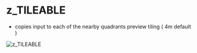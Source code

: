 # z_TILEABLE
- copies input to each of the nearby quadrants preview tiling ( 4m default )

![z_TILEABLE](https://raw.githubusercontent.com/CorvaeOboro/zenv/master/hip/z_TILEABLES/z_TILEABLE.jpg?raw=true "z_TILEABLE")
